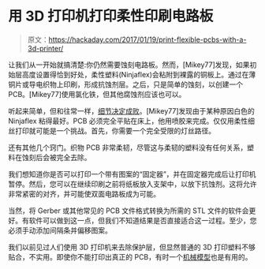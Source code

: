 # 用 3D 打印机打印柔性印刷电路板

> 原文：<https://hackaday.com/2017/01/19/print-flexible-pcbs-with-a-3d-printer/>

让我们从一开始就搞清楚:你仍然需要蚀刻电路板。然而，[Mikey77]发现，如果初始层高度设置得恰到好处，柔性塑料(Ninjaflex)会粘附到裸露的铜板上。通过在薄铜片或导电织物上印刷，形成抗蚀剂层。之后，只是简单的蚀刻，以创建一个 PCB。[Mikey77]使用氯化铁，但其他腐蚀剂应该也可以。

听起来简单，但和往常一样，[细节决定成败](http://www.instructables.com/id/Make-Flexible-Circuit-Boards-Using-A-3D-Printer/)。[Mikey77]发现由于某种原因白色的 Ninjaflex 粘得最好。PCB 必须完全平贴在床上，他用喷胶来完成。仅仅用柔性细丝打印就可能是一个挑战。首先，你需要一个完全受限的灯丝路径。

还有其他几个窍门。织物 PCB 非常柔韧，尽管这与柔韧的塑料没有任何关系，塑料在蚀刻后会被完全去除。

我们想知道你是否可以打印一个带有图案的“固定器”，并在固定器完成后让打印机暂停。然后，您可以在继续印刷之前将纸板放入支架中，以放下抗蚀剂。这将允许非常紧密的对齐，并可能使双面电路板成为可能。

当然，将 Gerber 或其他常见的 PCB 文件格式转换为所需的 STL 文件的软件会更好。有软件可以做到这一点，但我们不知道结果是否直接适合这一过程。至少，您必须手动添加间隔条并偏移图案。

我们以前见过人们使用 3D 打印机来去除保护层，但显然普通的 3D 打印塑料不够贴合，不实用。即使你不能打印出真正的 PCB，有时一个[机械模型](https://hackaday.com/2015/03/04/checking-populated-pcb-clearance-with-a-3d-printer/)也是有用的。